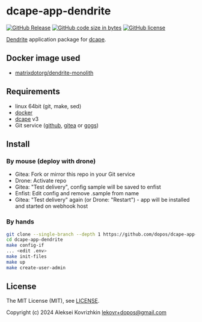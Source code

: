 # dcape-app-dendrite

[![GitHub Release][1]][2] [![GitHub code size in bytes][3]]() [![GitHub license][4]][5]

[1]: https://img.shields.io/github/release/dopos/dcape-app-dendrite.svg
[2]: https://github.com/dopos/dcape-app-dendrite/releases
[3]: https://img.shields.io/github/languages/code-size/dopos/dcape-app-dendrite.svg
[4]: https://img.shields.io/github/license/dopos/dcape-app-dendrite.svg
[5]: LICENSE

[Dendrite](https://matrix-org.github.io/dendrite/) application package for [dcape](https://github.com/dopos/dcape).

## Docker image used

* [matrixdotorg/dendrite-monolith](https://hub.docker.com/r/matrixdotorg/dendrite-monolith)

## Requirements

* linux 64bit (git, make, sed)
* [docker](http://docker.io)
* [dcape](https://github.com/dopos/dcape) v3
* Git service ([github](https://github.com), [gitea](https://gitea.io) or [gogs](https://gogs.io))

## Install

### By mouse (deploy with drone)

* Gitea: Fork or mirror this repo in your Git service
* Drone: Activate repo
* Gitea: "Test delivery", config sample will be saved to enfist
* Enfist: Edit config and remove .sample from name
* Gitea: "Test delivery" again (or Drone: "Restart") - app will be installed and started on webhook host

### By hands

```bash
git clone --single-branch --depth 1 https://github.com/dopos/dcape-app-dendrite.git
cd dcape-app-dendrite
make config-if
... <edit .env>
make init-files
make up
make create-user-admin
```

## License

The MIT License (MIT), see [LICENSE](LICENSE).

Copyright (c) 2024 Aleksei Kovrizhkin <lekovr+dopos@gmail.com>
